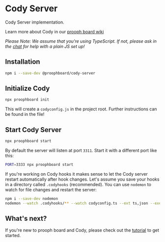 # Cody Server
Cody Server implementation.

Learn more about Cody in our [prooph board wiki](https://wiki.prooph-board.com/cody/Cody-Server.html)

*Please Note: We assume that you're using TypeScript. If not, please ask in the [chat](https://gitter.im/proophboard/community) for help with a plain JS set up!*

## Installation

```bash
npm i --save-dev @proophboard/cody-server
```

## Initialize Cody

```bash
npx proophboard init
```

This will create a `codyconfig.js` in the project root. Further instructions can be found in the file!

## Start Cody Server

```bash
npx proophboard start
```
By default the server will listen at port `3311`. Start it with a different port like this:

```bash
PORT=3333 npx proophboard start
```

If you're working on Cody hooks it makes sense to let the Cody server restart automatically after hook changes.
Let's assume you save your hooks in a directory called `.codyhooks` (recommended). You can use `nodemon` to watch for file changes
and restart the server:

```bash
npm i --save-dev nodemon
nodemon --watch .codyhooks/** --watch codyconfig.ts --ext ts,json --exec 'npx proophboard start'
```

## What's next?

If you're new to prooph board and Cody, please check out the [tutorial](https://wiki.prooph-board.com/cody/nodejs-cody-tutorial.html) to get started.
